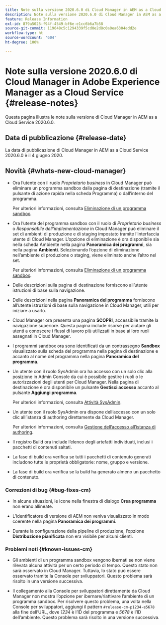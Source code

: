```yaml
---
title: Note sulla versione 2020.6.0 di Cloud Manager in AEM as a Cloud Service
description: Note sulla versione 2020.6.0 di Cloud Manager in AEM as a Cloud Service
feature: Release Information
exl-id: 879a5025-f94f-4549-bf6e-e1cc6b6a7b58
source-git-commit: 119648c5c1294339f5cd0e2d8c0a0ea6304edd2e
workflow-type: ht
source-wordcount: '604'
ht-degree: 100%

---
```


# Note sulla versione 2020.6.0 di Cloud Manager in Adobe Experience Manager as a Cloud Service {#release-notes}

Questa pagina illustra le note sulla versione di Cloud Manager in AEM as a Cloud Service 2020.6.0.

## Data di pubblicazione {#release-date}

La data di pubblicazione di Cloud Manager in AEM as a Cloud Service 2020.6.0 è il 4 giugno 2020.

## Novità {#whats-new-cloud-manager}

* Ora l’utente con il ruolo *Proprietario business* in Cloud Manager può eliminare un programma sandbox dalla pagina di destinazione (tramite il pulsante di azione rapida nella scheda Programma) o dall’interno del programma.

   Per ulteriori informazioni, consulta [Eliminazione di un programma sandbox](https://experienceleague.adobe.com/docs/experience-manager-cloud-service/onboarding/getting-access/cloud-service-programs/creating-a-program.html?lang=it).

* Ora l’utente del programma sandbox con il ruolo di *Proprietario business* o *Responsabile dell’implementazione* in Cloud Manager può eliminare il set di ambienti di produzione e di staging impostato tramite l’interfaccia utente di Cloud Manager. L’opzione di eliminazione è ora disponibile sia nella scheda Ambiente nella pagina **Panoramica dei programmi**, sia nella pagina **Ambienti**. Selezionando l’opzione di eliminazione nell’ambiente di produzione o staging, viene eliminato anche l’altro nel set.

   Per ulteriori informazioni, consulta [Eliminazione di un programma sandbox](https://experienceleague.adobe.com/docs/experience-manager-cloud-service/onboarding/getting-access/cloud-service-programs/creating-a-program.html?lang=it).

* Delle descrizioni sulla pagina di destinazione forniscono all’utente istruzioni di base sulla navigazione.

* Delle descrizioni nella pagina **Panoramica del programma** forniscono all’utente istruzioni di base sulla navigazione in Cloud Manager, utili per iniziare a usarlo.

* Cloud Manager ora presenta una pagina **SCOPRI**, accessibile tramite la navigazione superiore. Questa pagina include risorse per aiutare gli utenti a conoscere i flussi di lavoro più utilizzati in base ai loro ruoli assegnati in Cloud Manager.

* I programmi sandbox ora sono identificati da un contrassegno **Sandbox** visualizzato sulla scheda del programma nella pagina di destinazione e accanto al nome del programma nella pagina **Panoramica del programma**.

* Un utente con il ruolo SysAdmin ora ha accesso con un solo clic alla posizione in Admin Console da cui è possibile gestire i ruoli o le autorizzazioni degli utenti per Cloud Manager. Nella pagina di destinazione è ora disponibile un pulsante **Gestisci accesso** accanto al pulsante **Aggiungi programma**.

   Per ulteriori informazioni, consulta [Attività SysAdmin](https://experienceleague.adobe.com/docs/experience-manager-cloud-service/onboarding/getting-access/navigation.html?lang=it#sysadmin-tasks).

* Un utente con il ruolo SysAdmin ora dispone dell’accesso con un solo clic all’istanza di authoring direttamente da Cloud Manager.

   Per ulteriori informazioni, consulta [Gestione dell’accesso all’istanza di authoring](https://experienceleague.adobe.com/docs/experience-manager-cloud-service/onboarding/getting-access/navigation.html?lang=it#manage-access-aem).

* Il registro Build ora include l’elenco degli artefatti individuati, inclusi i pacchetti di contenuti saltati.

* La fase di build ora verifica se tutti i pacchetti di contenuto generati includono tutte le proprietà obbligatorie: nome, gruppo e versione.

* La fase di build ora verifica se la build ha generato almeno un pacchetto di contenuto.

### Correzioni di bug {#bug-fixes-cm}

* In alcune situazioni, le icone nella finestra di dialogo **Crea programma** non erano allineate.

* L’identificatore di versione di AEM non veniva visualizzato in modo coerente nella pagina **Panoramica dei programmi**.

* Durante la configurazione della pipeline di produzione, l’opzione **Distribuzione pianificata** non era visibile per alcuni clienti.

### Problemi noti {#known-issues-cm}

* Gli ambienti di un programma sandbox vengono ibernati se non viene rilevata alcuna attività per un certo periodo di tempo. Questo stato non sarà osservato in Cloud Manager. Tuttavia, lo stato può essere osservato tramite la Console per sviluppatori. Questo problema sarà risolto in una versione successiva.

* Il collegamento alla Console per sviluppatori direttamente da Cloud Manager non mostra l’opzione per ibernare/riattivare l’ambiente di un programma sandbox. Per risolvere questo problema, una volta nella Console per sviluppatori, aggiungi il pattern `#release-cm-p1234-e5678` alla fine dell’URL, dove *1234* è l’ID del programma e *5678* è l’ID dell’ambiente. Questo problema sarà risolto in una versione successiva.
